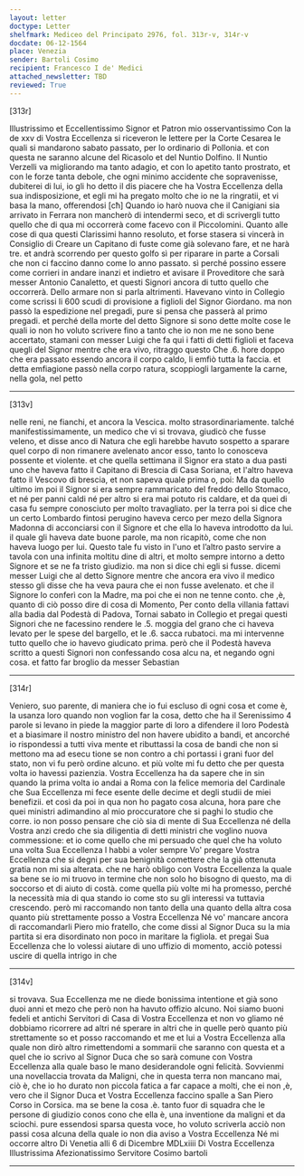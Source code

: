 ```yaml
---
layout: letter
doctype: Letter
shelfmark: Mediceo del Principato 2976, fol. 313r-v, 314r-v
docdate: 06-12-1564
place: Venezia
sender: Bartoli Cosimo
recipient: Francesco I de' Medici
attached_newsletter: TBD
reviewed: True
---
```


[313r]


Illustrissimo et Eccellentissimo Signor et Patron mio osservantissimo
Con la de xxv di Vostra Eccellenza si riceveron le lettere per la Corte Cesarea le quali
si mandarono sabato passato, per lo ordinario di Pollonia. et con
questa ne saranno alcune del Ricasolo et del Nuntio Dolfino.
Il Nuntio Verzelli va migliorando ma tanto adagio, et con lo
apetito tanto prostrato, et con le forze tanta debole, che ogni minimo
accidente che sopravenisse, dubiterei di lui, io gli ho detto il dis
piacere che ha Vostra Eccellenza della sua indisposizione, et egli mi ha pregato
molto che io ne la ringratii, et vi basa la mano, offerendosi [cħ]
Quando io harò nuova che il Canigiani sia arrivato in Ferrara
non mancherò di intendermi seco, et di scrivergli tutto quello che
di qua mi occorrerà come facevo con il Piccolomini.
Quanto alle cose di qua questi Clarissimi hanno resoluto, et forse stasera
si vincerà in Consiglio di Creare un Capitano di fuste come già
solevano fare, et ne harà tre. et andrà scorrendo per questo golfo
sì per riparare in parte a Corsali che non ci faccino danno come
lo anno passato. sì perché possino essere come corrieri in andare
inanzi et indietro et avisare il Proveditore che sarà messer Antonio
Canaletto, et questi Signori ancora di tutto quello che occorrerà. Dello
armare non si parla altrimenti. Havevano vinto in Collegio
come scrissi li 600 scudi di provisione a figlioli del Signor Giordano.
ma non passò la espedizione nel pregadi, pure si pensa che passerà
al primo pregadi. et perché della morte del detto Signore si sono dette
molte cose le quali io non ho voluto scrivere fino a tanto che io non
me ne sono bene accertato, stamani con messer Luigi che fa qui i fatti
di detti figlioli et faceva quegli del Signor mentre che era vivo, ritraggo questo
Che .6. hore doppo che era passato essendo ancora il corpo caldo,
li emfiò tutta la faccia. et detta emfiagione passò nella corpo
ratura, scoppiogli largamente la carne, nella gola, nel petto

---

[313v]


nelle reni, ne fianchi, et ancora la Vescica. molto strasordinariamente.
talché manifestissimamente, un medico che vi si trovava, giudicò che fusse
veleno, et disse anco di Natura che egli harebbe havuto sospetto
a sparare quel corpo di non rimanere avelenato ancor esso, tanto lo
conosceva possente et violente. et che quella settimana il Signor era stato a dua
pasti uno che haveva fatto il Capitano di Brescia di Casa Soriana, et
l'altro haveva fatto il Vescovo di brescia, et non sapeva quale prima o, poi:
Ma da quello ultimo im poi il Signor si era sempre rammaricato del freddo
dello Stomaco, et né per panni caldi né per altro si era mai potuto ris
caldare, et da quei di casa fu sempre conosciuto per molto travagliato.
per la terra poi si dice che un certo Lombardo fintosi perugino haveva
cerco per mezo della Signora Madonna di acconciarsi con il Signore et che ella lo
haveva introdotto da lui. il quale gli haveva date buone parole, ma
non ricapitò, come che non haveva luogo per lui. Questo tale fu visto
in l'uno et l’altro pasto servire a tavola con una infinita moltitu
dine di altri, et molto sempre intorno a detto Signore et se ne fa
tristo giudizio. ma non si dice chi egli si fusse. dicemi messer Luigi
che al detto Signore mentre che ancora era vivo il medico stesso gli disse che ha
veva paura che ei non fusse avelenato. et che il Signore lo conferì con
la Madre, ma poi che ei non ne tenne conto. che ,è, quanto di ciò posso
dire di cosa di Momento, Per conto della villania fattavi
alla badia dal Podestà di Padova, Tornai sabato in Collegio
et pregai questi Signori che ne facessino rendere le .5. moggia del grano
che ci haveva levato per le spese del bargello, et le .6. sacca rubatoci.
ma mi intervenne tutto quello che io havevo giudicato prima.
però che il Podestà haveva scritto a questi Signori non confessando cosa alcu
na, et negando ogni cosa. et fatto far broglio da messer Sebastian

---

[314r]


Veniero, suo parente, di maniera che io fui escluso di ogni cosa
et come è, la usanza loro quando non voglion far la cosa, detto che ha
il Serenissimo 4 parole si levano in piede la maggior parte di loro a
difendere il loro Podestà et a biasimare il nostro ministro del non
havere ubidito a bandi, et ancorché io rispondessi a tutti viva
mente et ributtassi la cosa de bandi che non si mettono ma ad esecu
tione se non contro a chi portassi i grani fuor del stato, non vi fu però
ordine alcuno. et più volte mi fu detto che per questa volta io havessi
pazienzia.
Vostra Eccellenza ha da sapere che in sin quando la prima volta io andai a Roma con la
felice memoria del Cardinale che Sua Eccellenza mi fece esente delle decime et degli
studii de miei benefizii. et così da poi in qua non ho pagato cosa alcuna,
hora pare che quei ministri adimandino al mio proccuratore che si
paghi lo studio che corre. io non posso pensare che ciò sia di mente di
Sua Eccellenza né della Vostra anzi credo che sia diligentia di detti ministri
che voglino nuova commessione: et io come quello che mi persuado
che quel che ha voluto una volta Sua Eccellenza l habbi a voler sempre Vo'
pregare Vostra Eccellenza che si degni per sua benignità comettere che la già
ottenuta gratia non mi sia alterata. che ne harò obligo con
Vostra Eccellenza la quale sa bene se io mi truovo in termine che non solo
ho bisogno di questo, ma di soccorso et di aiuto di costà. come
quella più volte mi ha promesso, perché la necessità mia di
qua stando io come sto su gli interessi va tuttavia crescendo. però
mi raccomando non tanto della una quanto della altra cosa quanto più
strettamente posso a Vostra Eccellenza
Né vo' mancare ancora di raccomandarli Piero mio fratello, che
come dissi al Signor Duca su la mia partita si era disordinato non
poco in maritare la figliola. et pregai Sua Eccellenza che lo volessi aiutare
di uno uffizio di momento, acciò potessi uscire di quella intrigo in che

---

[314v]


si trovava. Sua Eccellenza me ne diede bonissima intentione et già sono
duoi anni et mezo che però non ha havuto offizio alcuno.
Noi siamo buoni fedeli et antichi Servitori di Casa di Vostra Eccellenza et non vo
gliamo né dobbiamo ricorrere ad altri né sperare in altri che in quelle
però quanto più strettamente so et posso raccomando et me et lui a Vostra Eccellenza
alla quale non dirò altro rimettendomi a sommarii che saranno con
questa et a quel che io scrivo al Signor Duca che so sarà comune con
Vostra Eccellenza alla quale baso le mano desiderandole ogni felicità.
Sovvienmi una novellaccia trovata da Maligni, che in questa terra
non mancano mai, ciò è, che io ho durato non piccola fatica
a far capace a molti, che ei non ,è, vero che il Signor Duca et Vostra Eccellenza
faccino spalle a San Piero Corso in Corsica. ma se bene la
cosa .è. tanto fuor di squadra che le persone di giudizio conos
cono che ella è, una inventione da maligni et da sciochi.
pure essendosi sparsa questa voce, ho voluto scriverla acciò
non passi cosa alcuna della quale io non dia aviso a Vostra Eccellenza Né mi
occorre altro
Di Venetia alli 6 di Dicembre MDLxiiii
Di Vostra Eccellenza Illustrissima
Afezionatissimo Servitore
Cosimo bartoli

---

